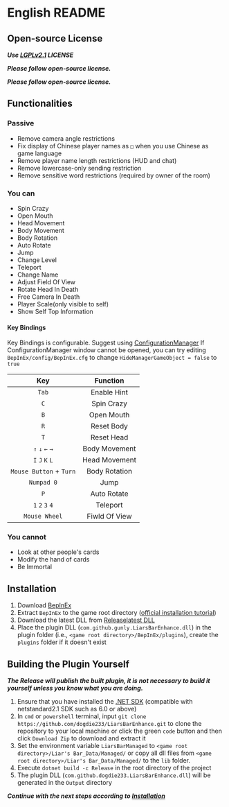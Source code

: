 ﻿# English README

## Open-source License

***Use [LGPLv2.1](LICENSE.txt) LICENSE***

***Please follow open-source license.***

***Please follow open-source license.***

## Functionalities

### Passive

- Remove camera angle restrictions  
- Fix display of Chinese player names as `□` when you use Chinese as game language  
- Remove player name length restrictions (HUD and chat)  
- Remove lowercase-only sending restriction  
- Remove sensitive word restrictions (required by owner of the room)  

### You can

- Spin Crazy  
- Open Mouth  
- Head Movement  
- Body Movement  
- Body Rotation  
- Auto Rotate
- Jump
- Change Level
- Teleport
- Change Name
- Adjust Field Of View
- Rotate Head In Death
- Free Camera In Death
- Player Scale(only visible to self)
- Show Self Top Information

#### Key Bindings
Key Bindings is configurable. Suggest using [ConfigurationManager](https://github.com/BepInEx/BepInEx.ConfigurationManager)
If ConfigurationManager window cannot be opened, you can try editing `BepInEx/config/BepInEx.cfg` to change `HideManagerGameObject = false` to `true`

| Key                     | Function           |
| :---------------------: | :----------------: |
| `Tab`                   | Enable Hint        |
| `C`                     | Spin Crazy         |
| `B`                     | Open Mouth         |
| `R`                     | Reset Body         |
| `T`                     | Reset Head         |
| `↑` `↓` `←` `→`     | Body Movement      |
| `I` `J` `K` `L`         | Head Movement      |
| `Mouse Button` + `Turn` | Body Rotation      |
| `Numpad 0`              | Jump               |
| `P`                     | Auto Rotate        |
| `1` `2` `3` `4`         | Teleport           |
| `Mouse Wheel`           | Fiwld Of View      |

### You cannot

- Look at other people's cards  
- Modify the hand of cards  
- Be Immortal  

## Installation

1. Download [BepInEx](https://github.com/BepInEx/BepInEx/releases/download/v5.4.23.2/BepInEx_win_x64_5.4.23.2.zip)  
2. Extract `BepInEx` to the game root directory ([official installation tutorial](https://docs.bepinex.dev/articles/user_guide/installation/index.html))  
3. Download the latest DLL from [Release](https://github.com/gunly/LiarsBarEnhance/releases)[latest DLL](https://github.com/gunly/LiarsBarEnhance/releases/download/1.0.6/com.github.gunly.LiarsBarEnhance.dll)  
4. Place the plugin DLL (`com.github.gunly.LiarsBarEnhance.dll`) in the plugin folder (i.e., `<game root directory>/BepInEx/plugins`), create the `plugins` folder if it doesn't exist  

## Building the Plugin Yourself

***The Release will publish the built plugin, it is not necessary to build it yourself unless you know what you are doing.***

1. Ensure that you have installed the [.NET SDK](https://dotnet.microsoft.com/zh-cn/download) (compatible with netstandard2.1 SDK such as 6.0 or above)  
2. In `cmd` or `powershell` terminal, input `git clone https://github.com/dogdie233/LiarsBarEnhance.git` to clone the repository to your local machine or click the green `code` button and then click `Download Zip` to download and extract it  
3. Set the environment variable `LiarsBarManaged` to `<game root directory>/Liar's Bar_Data/Managed/` or copy all dll files from `<game root directory>/Liar's Bar_Data/Managed/` to the `lib` folder.  
4. Execute `dotnet build -c Release` in the root directory of the project  
5. The plugin DLL (`com.github.dogdie233.LiarsBarEnhance.dll`) will be generated in the `Output` directory  

***Continue with the next steps according to [Installation](#installation)***
